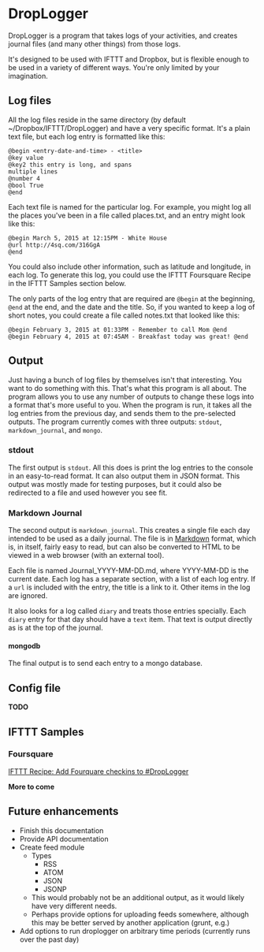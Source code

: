 # DropLogger

DropLogger is a program that takes logs of your activities, and creates journal
files (and many other things) from those logs.

It's designed to be used with IFTTT and Dropbox, but is flexible enough to be
used in a variety of different ways. You're only limited by your imagination.

## Log files

All the log files reside in the same directory (by default
~/Dropbox/IFTTT/DropLogger) and have a very specific format. It's a plain text
file, but each log entry is formatted like this:

    @begin <entry-date-and-time> - <title>
	@key value
	@key2 this entry is long, and spans
	multiple lines
	@number 4
	@bool True
	@end

Each text file is named for the particular log. For example, you might log all
the places you've been in a file called places.txt, and an entry might look like
this: 

    @begin March 5, 2015 at 12:15PM - White House
	@url http://4sq.com/316GgA
	@end

You could also include other information, such as latitude and longitude, in
each log. To generate this log, you could use the IFTTT Foursquare Recipe in the
IFTTT Samples section below.

The only parts of the log entry that are required are `@begin` at the beginning,
`@end` at the end, and the date and the title. So, if you wanted to keep a log
of short notes, you could create a file called notes.txt that looked like this:

    @begin February 3, 2015 at 01:33PM - Remember to call Mom @end
	@begin February 4, 2015 at 07:45AM - Breakfast today was great! @end

## Output

Just having a bunch of log files by themselves isn't that interesting. You want
to do something with this. That's what this program is all about. The program
allows you to use any number of outputs to change these logs into a format
that's more useful to you. When the program is run, it takes all the log entries
from the previous day, and sends them to the pre-selected outputs. The program
currently comes with three outputs: `stdout`, `markdown_journal`, and `mongo`.

### stdout

The first output is `stdout`. All this does is print the log entries to the
console in an easy-to-read format. It can also output them in JSON format. This
output was mostly made for testing purposes, but it could also be redirected to
a file and used however you see fit.

### Markdown Journal

The second output is `markdown_journal`. This creates a single file each day
intended to be used as a daily journal. The file is in [Markdown][md] format,
which is, in itself, fairly easy to read, but can also be converted to HTML to
be viewed in a web browser (with an external tool).

Each file is named Journal_YYYY-MM-DD.md, where YYYY-MM-DD is the current
date. Each log has a separate section, with a list of each log entry. If a `url`
is included with the entry, the title is a link to it. Other items in the log
are ignored.

It also looks for a log called `diary` and treats those entries specially. Each
`diary` entry for that day should have a `text` item. That text is output
directly as is at the top of the journal.

[md]: http://daringfireball.net/projects/markdown/syntax

#### mongodb

The final output is to send each entry to a mongo database. 

## Config file

**TODO**

## IFTTT Samples

### Foursquare

[IFTTT Recipe: Add Fourquare checkins to #DropLogger](https://ifttt.com/view_embed_recipe/267058-add-checkins-to-droplogger)

**More to come**

## Future enhancements

* Finish this documentation
* Provide API documentation
* Create feed module
	+ Types
		- RSS
		- ATOM
		- JSON
		- JSONP
	+ This would probably not be an additional output, as it would likely have
      very different needs.
	+ Perhaps provide options for uploading feeds somewhere, although this may
      be better served by another application (grunt, e.g.)
* Add options to run droplogger on arbitrary time periods (currently runs over
  the past day)
